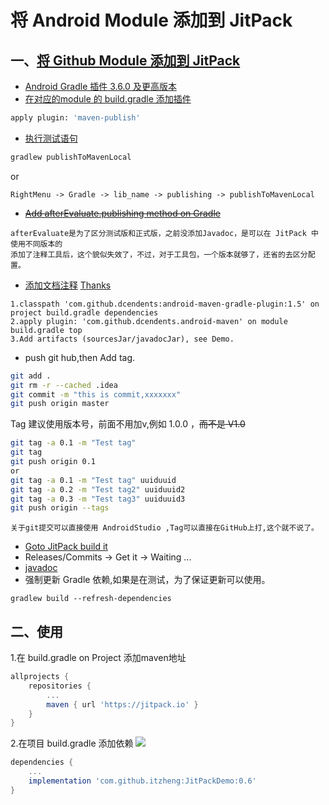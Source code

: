 # 将 Android Module 添加到 JitPack
## 一、[将 Github Module 添加到 JitPack](https://jitpack.io/docs/BUILDING/)

* [Android Gradle 插件 3.6.0 及更高版本](https://developer.android.com/studio/build/maven-publish-plugin#groovy)
* [在对应的module 的 build.gradle 添加插件](https://docs.gradle.org/current/userguide/publishing_maven.html)
```bash
apply plugin: 'maven-publish'
```
* [执行测试语句 ](https://jitpack.io/docs/ANDROID/)
```bash
gradlew publishToMavenLocal
```
or
```
RightMenu -> Gradle -> lib_name -> publishing -> publishToMavenLocal
```
* ~~[Add afterEvaluate.publishing method on Gradle](https://developer.android.com/studio/build/maven-publish-plugin#groovy)~~
```
afterEvaluate是为了区分测试版和正式版，之前没添加Javadoc，是可以在 JitPack 中使用不同版本的
添加了注释工具后，这个貌似失效了，不过，对于工具包，一个版本就够了，还省的去区分配置。
```
* [添加文档注释](https://jitpack.io/docs/#javadoc-publishing) [Thanks](https://www.shuzhiduo.com/A/1O5EomWz7a/)
```
1.classpath 'com.github.dcendents:android-maven-gradle-plugin:1.5' on project build.gradle dependencies
2.apply plugin: 'com.github.dcendents.android-maven' on module build.gradle top
3.Add artifacts (sourcesJar/javadocJar), see Demo.
```
* push git hub,then Add tag.
```bash
git add .
git rm -r --cached .idea
git commit -m "this is commit,xxxxxxx"
git push origin master
```
Tag 建议使用版本号，前面不用加v,例如 1.0.0 ，~~而不是 V1.0~~
```bash
git tag -a 0.1 -m "Test tag"
git tag
git push origin 0.1
or
git tag -a 0.1 -m "Test tag" uuiduuid
git tag -a 0.2 -m "Test tag2" uuiduuid2
git tag -a 0.3 -m "Test tag3" uuiduuid3
git push origin --tags
```
```
关于git提交可以直接使用 AndroidStudio ,Tag可以直接在GitHub上打,这个就不说了。
```
* [Goto JitPack build it](https://jitpack.io/#itzheng/JitPackDemo)
* Releases/Commits -> Get it -> Waiting ...
* [javadoc](https://javadoc.jitpack.io/com/github/itzheng/JitpackDemo/0.6/javadoc/)
* 强制更新 Gradle 依赖,如果是在测试，为了保证更新可以使用。
```base
gradlew build --refresh-dependencies
```
## 二、使用
1.在 build.gradle on Project 添加maven地址
```gradle
allprojects {
    repositories {
        ...
        maven { url 'https://jitpack.io' }
    }
}
```
2.在项目 build.gradle 添加依赖
[![](https://jitpack.io/v/itzheng/JitPackDemo.svg)](https://jitpack.io/#itzheng/JitPackDemo)
```gradle
dependencies {
    ...
    implementation 'com.github.itzheng:JitPackDemo:0.6'
}
```